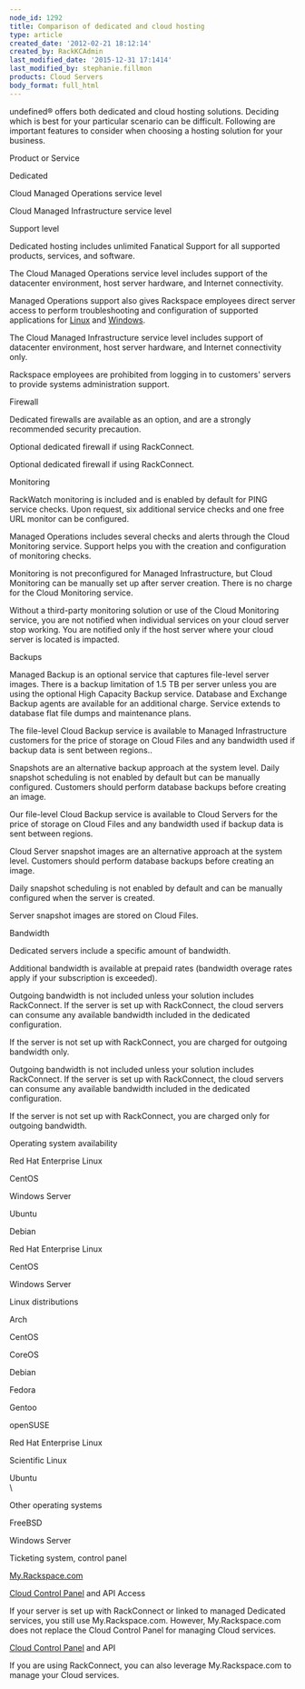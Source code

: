```yaml
---
node_id: 1292
title: Comparison of dedicated and cloud hosting
type: article
created_date: '2012-02-21 18:12:14'
created_by: RackKCAdmin
last_modified_date: '2015-12-31 17:1414'
last_modified_by: stephanie.fillmon
products: Cloud Servers
body_format: full_html
---
```


undefined&reg; offers both dedicated and cloud hosting solutions. Deciding
which is best for your particular scenario can be difficult. Following
are important features to consider when choosing a hosting solution for
your business.

 

Product or Service

Dedicated

Cloud Managed Operations service level

Cloud Managed Infrastructure service level

Support level

Dedicated hosting includes unlimited Fanatical Support for all supported
products, services, and software.

The Cloud Managed Operations service level includes support of the
datacenter environment, host server hardware, and Internet connectivity.

Managed Operations support also gives Rackspace employees direct server
access to perform troubleshooting and configuration of supported
applications for
[Linux](http://www.rackspace.com/knowledge_center/article/cloud-servers-with-managed-operations-support-for-linux)
and
[Windows](http://www.rackspace.com/knowledge_center/article/cloud-servers-with-managed-operations-support-for-windows).

The Cloud Managed Infrastructure service level includes support of
datacenter environment, host server hardware, and Internet connectivity
only.

Rackspace employees are prohibited from logging in to customers' servers
to provide systems administration support.

Firewall

Dedicated firewalls are available as an option, and are a strongly
recommended security precaution.

Optional dedicated firewall if using RackConnect.

Optional dedicated firewall if using RackConnect.

Monitoring

RackWatch monitoring is included and is enabled by default for PING
service checks. Upon request, six additional service checks and one free
URL monitor can be configured.

Managed Operations includes several checks and alerts through the Cloud
Monitoring service. Support helps you with the creation and
configuration of monitoring checks.

 

Monitoring is not preconfigured for Managed Infrastructure, but Cloud
Monitoring can be manually set up after server creation. There is no
charge for the Cloud Monitoring service.

Without a third-party monitoring solution or use of the Cloud Monitoring
service, you are not notified when individual services on your cloud
server stop working. You are notified only if the host server where your
cloud server is located is impacted.

Backups

Managed Backup is an optional service that captures file-level server
images. There is a backup limitation of 1.5 TB per server unless you are
using the optional High Capacity Backup service.  Database and Exchange
Backup agents are available for an additional charge.  Service extends
to database flat file dumps and maintenance plans. 

The file-level Cloud Backup service is available to Managed
Infrastructure customers for the price of storage on Cloud Files and any
bandwidth used if backup data is sent between regions..

Snapshots are an alternative backup approach at the system level.  Daily
snapshot scheduling is not enabled by default but can be manually
configured. Customers should perform database backups before creating an
image.

Our file-level Cloud Backup service is available to Cloud Servers for
the price of storage on Cloud Files and any bandwidth used if backup
data is sent between regions.

Cloud Server snapshot images are an alternative approach at the system
level. Customers should perform database backups before creating an
image.

Daily snapshot scheduling is not enabled by default and can be manually
configured when the server is created.

Server snapshot images are stored on Cloud Files.

Bandwidth

Dedicated servers include a specific amount of bandwidth.

Additional bandwidth is available at prepaid rates (bandwidth overage
rates apply if your subscription is exceeded).

Outgoing bandwidth is not included unless your solution includes
RackConnect. If the server is set up with RackConnect, the cloud servers
can consume any available bandwidth included in the dedicated
configuration.

If the server is not set up with RackConnect, you are charged for
outgoing bandwidth only.

Outgoing bandwidth is not included unless your solution includes
RackConnect. If the server is set up with RackConnect, the cloud servers
can consume any available bandwidth included in the dedicated
configuration.

If the server is not set up with RackConnect, you are charged only for
outgoing bandwidth.

Operating system availability

Red Hat Enterprise Linux

CentOS

Windows Server

Ubuntu

Debian

Red Hat Enterprise Linux

CentOS

Windows Server

Linux distributions

Arch

CentOS

CoreOS

Debian

Fedora

Gentoo

openSUSE

Red Hat Enterprise Linux

Scientific Linux

Ubuntu\
\

Other operating systems

FreeBSD

Windows Server

Ticketing system, control panel

[My.Rackspace.com](http://my.rackspace.com)

[Cloud Control Panel](https://mycloud.rackspace.com) and API Access

If your server is set up with RackConnect or linked to managed Dedicated
services, you still use My.Rackspace.com. However, My.Rackspace.com does
not replace the Cloud Control Panel for managing Cloud services.

[Cloud Control Panel](https://mycloud.rackspace.com) and API

If you are using RackConnect, you can also leverage My.Rackspace.com to
manage your Cloud services.

